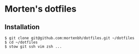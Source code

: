# Morten's dotfiles

## Installation

	$ git clone git@github.com:mortenbh/dotfiles.git ~/dotfiles
	$ cd ~/dotfiles
	$ stow git ssh vim zsh ...
